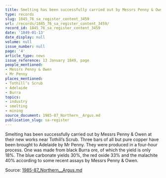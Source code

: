 ```yaml
---
title: Smelting has been successfully carried out by Messrs Penny & Owen
type: records
slug: 1845_76_sa_register_content_3459
url: /records/1845_76_sa_register_content_3459/
record_id: 1845_76_sa_register_content_3459
date: '1849-01-13'
date_display: null
volume: null
issue_number: null
page: '4'
article_type: news
issue_reference: 13 January 1849, page
people_mentioned:
- Messrs Penny & Owen
- Mr Penny
places_mentioned:
- Tothill’s Scrub
- Adelaide
- Burra
topics:
- industry
- smelting
- mining
source_document: 1985-87_Northern__Argus.md
publication_slug: sa-register
---
```


Smelting has been successfully carried out by Messrs Penny & Owen at their new works near Tothill’s Scrub.  Three bars of all but pure copper have been brought to Adelaide by Mr Penny.  They were produced in a four-hour process.  One was made from black Burra ore, of which the yield is only 18%.  The blue carbonate yields 30%, the red oxide 33% and the malachite 40% according to some recent assays by Messrs Penny & Owen.

Source: [1985-87_Northern__Argus.md](/downloads/markdown/1985-87_Northern__Argus.md)
